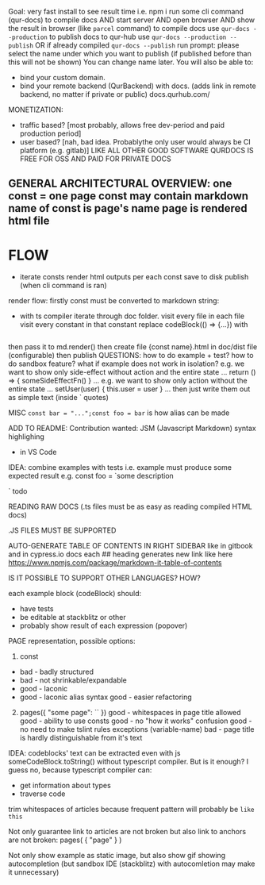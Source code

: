 Goal: very fast install to see result time
i.e. 
npm i
run some cli command (qur-docs) to compile docs 
AND start server 
AND open browser
AND show the result in browser
(like `parcel` command)
to compile docs use `qur-docs --production`
to publish docs to qur-hub use `qur-docs --production --publish` 
OR if already compiled `qur-docs --publish`
run prompt:
please select the name under which you want to publish (if published before than this will not be shown)
You can change name later. You will also be able to: 
- bind your custom domain. 
- bind your remote backend (QurBackend) with docs.  (adds link in remote backend, no matter if private or public)
docs.qurhub.com/ <cursor here>




MONETIZATION:
- traffic based? [most probably, allows free dev-period and paid production period]
- user based? [nah, bad idea. Probablythe only user would always be CI platform (e.g. gitlab)]
LIKE ALL OTHER GOOD SOFTWARE QURDOCS IS FREE FOR OSS AND PAID FOR PRIVATE DOCS






GENERAL ARCHITECTURAL OVERVIEW:
one const = one page
const may contain markdown
name of const is page's name
page is rendered html file
- 


# FLOW
- iterate consts
render html outputs per each const
save to disk
publish (when cli command is ran)



render flow:
firstly const must be converted to 
markdown string:
- with ts compiler iterate through doc folder. 
visit every file
in each file visit every constant
in that constant replace 
codeBlock(() => {...})
with 
```ts (js for js file)

```
then pass it to md.render()
then create file {const name}.html in doc/dist file (configurable)
then publish
QUESTIONS:
how to do example + test?
how to do sandbox feature?
what if example does not work in isolation?
e.g. we want to show only side-effect without action and the entire state
...
return () => {
    someSideEffectFn()
}
...
e.g. we want to show only action without the entire state
...
setUser(user) {
    this.user = user
}
...
then just write them out as simple text (inside ` quotes)





MISC
`const bar = "...";const foo = bar` is how alias can be made



ADD TO README:
Contribution wanted: 
JSM (Javascript Markdown) syntax highlighing
- in VS Code





IDEA: combine examples with tests
i.e. example must produce some expected result
e.g. 
const foo = `some description


` todo




READING RAW DOCS (.ts files must be as easy as reading compiled HTML docs)




.JS FILES MUST BE SUPPORTED





AUTO-GENERATE TABLE OF CONTENTS IN RIGHT SIDEBAR 
like in gitbook and in cypress.io docs
each ## heading generates new link
like here https://www.npmjs.com/package/markdown-it-table-of-contents






IS IT POSSIBLE TO SUPPORT OTHER LANGUAGES? HOW?




each example block (codeBlock) should:
- have tests
- be editable at stackblitz or other
- probably show result of each expression (popover)







PAGE representation, possible options: 
1. const
- bad - badly structured
- bad - not shrinkable/expandable
- good - laconic
- good - laconic alias syntax
good - easier refactoring

2. pages({
    "some page": ``
})
good - whitespaces in page title allowed
good - ability to use consts
good - no "how it works" confusion
good - no need to make tslint rules exceptions (variable-name)
bad - page title is hardly distinguishable from it's text




IDEA: codeblocks' text can be extracted even with js someCodeBlock.toString()
without typescript compiler. But is it enough?
I guess no, because typescript compiler can:
- get information about types
- traverse code






trim whitespaces of articles because frequent pattern will probably be `
like this
`



Not only guarantee link to articles are not broken
but also link to anchors are not broken:
pages(
    {
        "page"
    }
)



Not only show example as static image,
but also show gif showing autocompletion
(but sandbox IDE (stackblitz) with autocomletion may make it unnecessary)